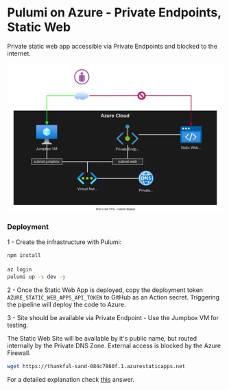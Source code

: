 # Pulumi on Azure - Private Endpoints, Static Web

Private static web app accessible via Private Endpoints and blocked to the internet.

<img src=".docs/staticwebapp.drawio.svg" width=600>

### Deployment

1 - Create the infrastructure with Pulumi:

```sh
npm install

az login
pulumi up -s dev -y
```

2 - Once the Static Web App is deployed, copy the deployment token `AZURE_STATIC_WEB_APPS_API_TOKEN` to GitHub as an Action secret. Triggering the pipeline will deploy the code to Azure.

3 - Site should be available via Private Endpoint - Use the Jumpbox VM for testing.

The Static Web Site will be available by it's public name, but routed internally by the Private DNS Zone. External access is blocked by the Azure Firewall.

```sh
wget https://thankful-sand-084c7860f.1.azurestaticapps.net
```


For a detailed explanation check [this](https://stackoverflow.com/a/69423659/3231778) answer.